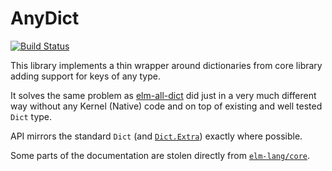 # AnyDict

[![Build Status](https://img.shields.io/endpoint.svg?url=https%3A%2F%2Factions-badge.atrox.dev%2FturboMaCk%2Fany-dict%2Fbadge&style=flat)](https://actions-badge.atrox.dev/turboMaCk/any-dict/goto)

This library implements a thin wrapper around
dictionaries from core library adding support for keys of any type.

It solves the same problem as [elm-all-dict](http://package.elm-lang.org/packages/eeue56/elm-all-dict/latest) did just in a very much different way
without any Kernel (Native) code and on top of existing and well tested
`Dict` type.

API mirrors the standard `Dict` (and [`Dict.Extra`](https://package.elm-lang.org/packages/elm-community/dict-extra/latest/Dict.Extra)) exactly where possible.

Some parts of the documentation are stolen directly from [`elm-lang/core`](http://package.elm-lang.org/packages/elm-lang/core/latest).
